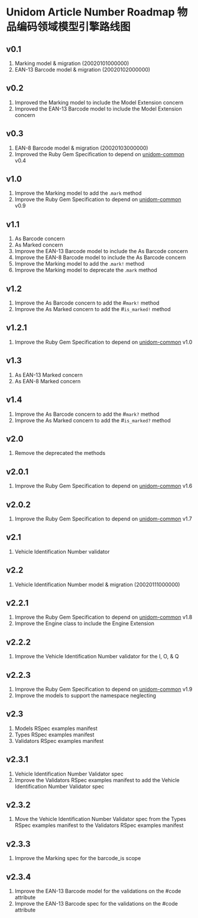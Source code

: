 # Unidom Article Number Roadmap 物品编码领域模型引擎路线图

## v0.1
1. Marking model & migration (20020101000000)
2. EAN-13 Barcode model & migration (20020102000000)

## v0.2
1. Improved the Marking model to include the Model Extension concern
2. Improved the EAN-13 Barcode model to include the Model Extension concern

## v0.3
1. EAN-8 Barcode model & migration (20020103000000)
2. Improved the Ruby Gem Specification to depend on [unidom-common](https://github.com/topbitdu/unidom-common) v0.4

## v1.0
1. Improve the Marking model to add the .``mark`` method
2. Improve the Ruby Gem Specification to depend on [unidom-common](https://github.com/topbitdu/unidom-common) v0.9

## v1.1
1. As Barcode concern
2. As Marked concern
3. Improve the EAN-13 Barcode model to include the As Barcode concern
4. Improve the EAN-8 Barcode model to include the As Barcode concern
5. Improve the Marking model to add the .``mark!`` method
6. Improve the Marking model to deprecate the .``mark`` method

## v1.2
1. Improve the As Barcode concern to add the #``mark!`` method
2. Improve the As Marked concern to add the #``is_marked!`` method

## v1.2.1
1. Improve the Ruby Gem Specification to depend on [unidom-common](https://github.com/topbitdu/unidom-common) v1.0

## v1.3
1. As EAN-13 Marked concern
2. As EAN-8 Marked concern

## v1.4
1. Improve the As Barcode concern to add the #``mark?`` method
2. Improve the As Marked concern to add the #``is_marked?`` method

## v2.0
1. Remove the deprecated the methods

## v2.0.1
1. Improve the Ruby Gem Specification to depend on [unidom-common](https://github.com/topbitdu/unidom-common) v1.6

## v2.0.2
1. Improve the Ruby Gem Specification to depend on [unidom-common](https://github.com/topbitdu/unidom-common) v1.7

## v2.1
1. Vehicle Identification Number validator

## v2.2
1. Vehicle Identification Number model & migration (20020111000000)

## v2.2.1
1. Improve the Ruby Gem Specification to depend on [unidom-common](https://github.com/topbitdu/unidom-common) v1.8
2. Improve the Engine class to include the Engine Extension

## v2.2.2
1. Improve the Vehicle Identification Number validator for the I, O, & Q

## v2.2.3
1. Improve the Ruby Gem Specification to depend on [unidom-common](https://github.com/topbitdu/unidom-common) v1.9
2. Improve the models to support the namespace neglecting

## v2.3
1. Models RSpec examples manifest
2. Types RSpec examples manifest
3. Validators RSpec examples manifest

## v2.3.1
1. Vehicle Identification Number Validator spec
2. Improve the Validators RSpec examples manifest to add the Vehicle Identification Number Validator spec

## v2.3.2
1. Move the Vehicle Identification Number Validator spec from the Types RSpec examples manifest to the Validators RSpec examples manifest

## v2.3.3
1. Improve the Marking spec for the barcode_is scope

## v2.3.4
1. Improve the EAN-13 Barcode model for the validations on the #code attribute
2. Improve the EAN-13 Barcode spec for the validations on the #code attribute
